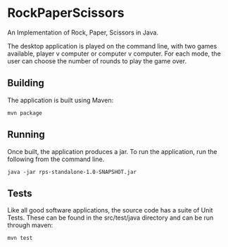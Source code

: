 RockPaperScissors
=================

An Implementation of Rock, Paper, Scissors in Java.

The desktop application is played on the command line, with two games available, player v computer or computer v computer. For each mode, the user can choose the number of rounds to play the game over. 

Building
--------
The application is built using Maven:

`mvn package`

Running
-------
Once built, the application produces a jar. To run the application, run the following from the command line.

`java -jar rps-standalone-1.0-SNAPSHOT.jar`

Tests
-----
Like all good software applications, the source code has a suite of Unit Tests. These can be found in the src/test/java directory and can be run through maven:

`mvn test`